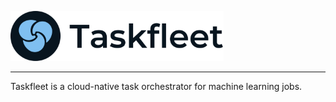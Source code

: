<p align="left"><img src="./assets/logo.png" alt="Taskfleet" height="80px" /></p>

---

Taskfleet is a cloud-native task orchestrator for machine learning jobs.
